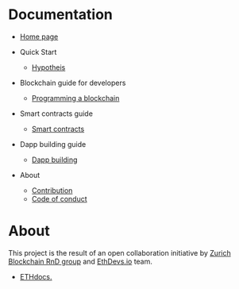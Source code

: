 Documentation
=============
* [Home page](./intro.md)
    
* Quick Start
    * [Hypotheis](guides/hypothesis.md)
* Blockchain guide for developers
    * [Programming a blockchain](guides/blockchain/guide.md)
* Smart contracts guide
    * [Smart contracts](guides/ethereum/contracts.md)
    
* Dapp building guide
    * [Dapp building](guides/Dapp%20development/readme.md)

* About
    * [Contribution](about/contribution.md)
    * [Code of conduct](about/codeofconduct.md)

About
=============
This project is the result of an open collaboration initiative by [Zurich Blockchain RnD group](https://zbrd.org/) and [EthDevs.io](https://www.ethdevs.io/) team.

* [ETHdocs.](./intro.md)
